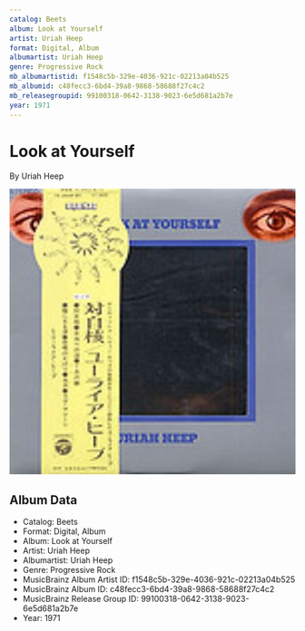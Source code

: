 ```yaml
---
catalog: Beets
album: Look at Yourself
artist: Uriah Heep
format: Digital, Album
albumartist: Uriah Heep
genre: Progressive Rock
mb_albumartistid: f1548c5b-329e-4036-921c-02213a04b525
mb_albumid: c48fecc3-6bd4-39a8-9868-58688f27c4c2
mb_releasegroupid: 99100318-0642-3138-9023-6e5d681a2b7e
year: 1971
---
```


# Look at Yourself

By Uriah Heep

![](../../assets/beetscovers/Uriah_Heep-Look_at_Yourself.jpg)

## Album Data

- Catalog: Beets
- Format: Digital, Album
- Album: Look at Yourself
- Artist: Uriah Heep
- Albumartist: Uriah Heep
- Genre: Progressive Rock
- MusicBrainz Album Artist ID: f1548c5b-329e-4036-921c-02213a04b525
- MusicBrainz Album ID: c48fecc3-6bd4-39a8-9868-58688f27c4c2
- MusicBrainz Release Group ID: 99100318-0642-3138-9023-6e5d681a2b7e
- Year: 1971

